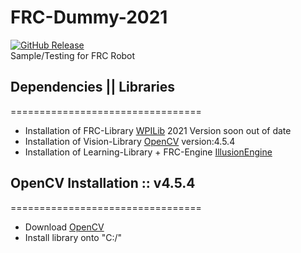 # FRC-Dummy-2021
[![GitHub Release](https://img.shields.io/github/release/tterb/PlayMusic.svg?style=flat)]()  
Sample/Testing for FRC Robot
## Dependencies || Libraries
=================================
- Installation of FRC-Library [WPILib](https://github.com/wpilibsuite/allwpilib/releases/tag/v2021.3.1) 2021 Version soon out of date
- Installation of Vision-Library [OpenCV](https://github.com/opencv/opencv/tree/4.5.4) version:4.5.4
- Installation of Learning-Library + FRC-Engine [IllusionEngine](https://github.com/Primal-Illusion/IlllusionEngine)
## OpenCV Installation :: v4.5.4
=================================
- Download [OpenCV](https://github.com/opencv/opencv/tree/4.5.4)
- Install library onto "C:/"